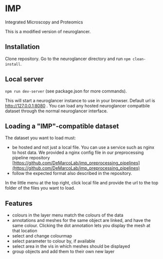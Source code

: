 # IMP
Integrated Microscopy and Proteomics

This is a modified version of neuroglancer. 

## Installation
Clone repository. Go to the neuroglancer directory and run `npm clean-install`.

## Local server
`npm run dev-server`  (see package.json for more commands).

This will start a neuroglancer instance to use in your browser. Default url is http://127.0.0.1:8080 .
You can load any hosted neuroglancer compatbile dataset through the normal neuroglancer interface.

## Loading a "IMP"-compatible dataset
The dataset you want to load must:
-  be hosted and not just a local file. You can use a service such as nginx to host data. We provided a nginx config file in our preprocessing pipeline repository [https://github.com/DeMarcoLab/imp_preprocessing_pipelines](https://github.com/DeMarcoLab/imp_preprocessing_pipelines)
-  follow the expected format also described in the repository.

In the little menu at the top right, click local file and provide the url to the top folder of the files you want to load.

## Features
- colours in the layer menu match the colours of the data
- annotations and meshes for the same object are linked, and have the same colour. Clicking the dot annotation lets you display the mesh at that location
- select and change colourmap
- select parameter to colour by, if available
- select area in the vis in which meshes should be displayed
- group objects and add them to their own new layer

